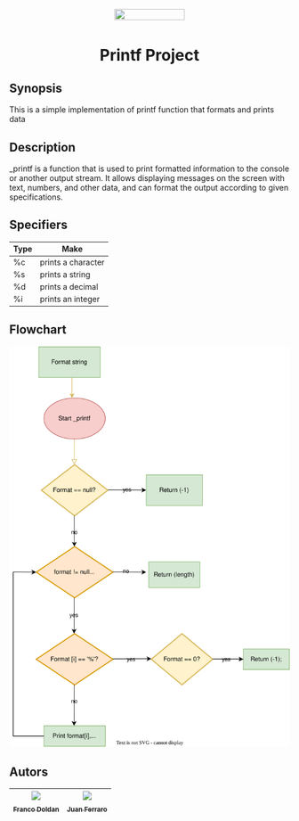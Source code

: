 <h1 align ="center">
<img src="https://holbertonschool.uy/wp-content/themes/holberton/assets/img/logo.png" height="60%" width="50%">
</h1>

<div align="center">
    <h1>Printf Project</h1>
</div>

## Synopsis
This is a simple implementation of printf function that formats and prints 
data

## Description
_printf is a function that is used to print formatted information to the console or another output stream. It allows displaying messages on the screen with text, numbers, and other data, and can format the output according to given specifications.

## Specifiers

|  Type |  Make  |
| ------------ | ------------ |
| %c  | prints a character  |
|  %s  | prints a string
|  %d | prints a decimal  |
|  %i | prints an integer   |

## Flowchart

<img src="https://github.com/FrancoDoldan0/holbertonschool-printf/blob/master/diagramadeflujo.svg" alt="Flowchart">


## Autors
| [<img src="https://avatars.githubusercontent.com/u/135631203?v=4" width=115><br><sub> Franco Doldan </sub>](https://github.com/FrancoDoldan0) |  [<img src="https://avatars.githubusercontent.com/u/135638564?v=4" width=115><br><sub>Juan Ferraro </sub>](https://github.com/DominusJP) |
| :---: | :---: |
